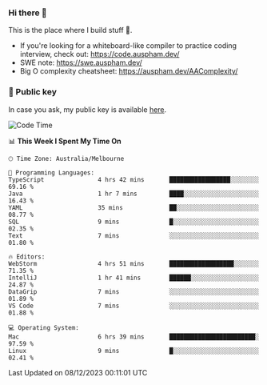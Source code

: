 ### Hi there 👋

This is the place where I build stuff 👀. 

- If you're looking for a whiteboard-like compiler to practice coding interview, check out: https://code.auspham.dev/
- SWE note: https://swe.auspham.dev/
- Big O complexity cheatsheet: https://auspham.dev/AAComplexity/

### 🔑 Public key

In case you ask, my public key is available [here](https://public.auspham.dev/).

<!--START_SECTION:waka-->
![Code Time](http://img.shields.io/badge/Code%20Time-1%2C143%20hrs%2048%20mins-blue)

📊 **This Week I Spent My Time On** 

```text
🕑︎ Time Zone: Australia/Melbourne

💬 Programming Languages: 
TypeScript               4 hrs 42 mins       █████████████████░░░░░░░░   69.16 % 
Java                     1 hr 7 mins         ████░░░░░░░░░░░░░░░░░░░░░   16.43 % 
YAML                     35 mins             ██░░░░░░░░░░░░░░░░░░░░░░░   08.77 % 
SQL                      9 mins              █░░░░░░░░░░░░░░░░░░░░░░░░   02.35 % 
Text                     7 mins              ░░░░░░░░░░░░░░░░░░░░░░░░░   01.80 % 

🔥 Editors: 
WebStorm                 4 hrs 51 mins       ██████████████████░░░░░░░   71.35 % 
IntelliJ                 1 hr 41 mins        ██████░░░░░░░░░░░░░░░░░░░   24.87 % 
DataGrip                 7 mins              ░░░░░░░░░░░░░░░░░░░░░░░░░   01.89 % 
VS Code                  7 mins              ░░░░░░░░░░░░░░░░░░░░░░░░░   01.88 % 

💻 Operating System: 
Mac                      6 hrs 39 mins       ████████████████████████░   97.59 % 
Linux                    9 mins              █░░░░░░░░░░░░░░░░░░░░░░░░   02.41 % 
```


 Last Updated on 08/12/2023 00:11:01 UTC
<!--END_SECTION:waka-->

<!--
**rockmanvnx6/rockmanvnx6** is a ✨ _special_ ✨ repository because its `README.md` (this file) appears on your GitHub profile.

Here are some ideas to get you started:

- 🔭 I’m currently working on ...
- 🌱 I’m currently learning ...
- 👯 I’m looking to collaborate on ...
- 🤔 I’m looking for help with ...
- 💬 Ask me about ...
- 📫 How to reach me: ...
- 😄 Pronouns: ...
- ⚡ Fun fact: ...
-->
